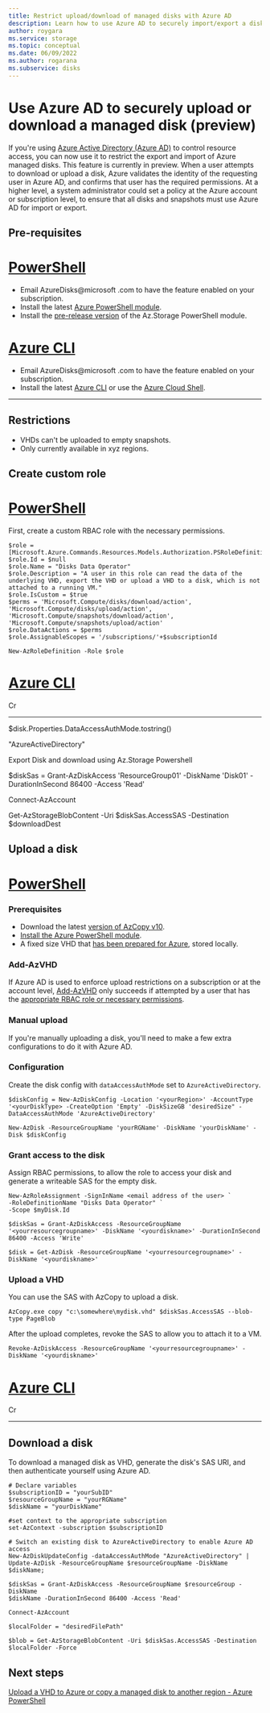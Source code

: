 ```yaml
---
title: Restrict upload/download of managed disks with Azure AD
description: Learn how to use Azure AD to securely import/export a disk.
author: roygara
ms.service: storage
ms.topic: conceptual
ms.date: 06/09/2022
ms.author: rogarana
ms.subservice: disks
---
```


# Use Azure AD to securely upload or download a managed disk (preview)

If you're using [Azure Active Directory (Azure AD)](../active-directory/fundamentals/active-directory-whatis.md) to control resource access, you can now use it to restrict the export and import of Azure managed disks. This feature is currently in preview. When a user attempts to download or upload a disk, Azure validates the identity of the requesting user in Azure AD, and confirms that user has the required permissions. At a higher level, a system administrator could set a policy at the Azure account or subscription level, to ensure that all disks and snapshots must use Azure AD for import or export.

## Pre-requisites

# [PowerShell](#tab/azure-powershell)
- Email AzureDisks@microsoft .com to have the feature enabled on your subscription.
- Install the latest [Azure PowerShell module](/powershell/azure/install-az-ps).
- Install the [pre-release version](https://aka.ms/DisksAzureADAuthSDK) of the Az.Storage PowerShell module.

# [Azure CLI](#tab/azure-cli)
- Email AzureDisks@microsoft .com to have the feature enabled on your subscription.
- Install the latest [Azure CLI](/cli/azure/install-azure-cli) or use the [Azure Cloud Shell](https://shell.azure.com/).

---

## Restrictions

- VHDs can't be uploaded to empty snapshots.
- Only currently available in xyz regions.

## Create custom role

# [PowerShell](#tab/azure-powershell)
First, create a custom RBAC role with the necessary permissions.

```azurepowershell
$role = [Microsoft.Azure.Commands.Resources.Models.Authorization.PSRoleDefinition]::new()
$role.Id = $null
$role.Name = "Disks Data Operator"
$role.Description = "A user in this role can read the data of the underlying VHD, export the VHD or upload a VHD to a disk, which is not attached to a running VM."
$role.IsCustom = $true
$perms = 'Microsoft.Compute/disks/download/action', 'Microsoft.Compute/disks/upload/action', 'Microsoft.Compute/snapshots/download/action', 'Microsoft.Compute/snapshots/upload/action'
$role.DataActions = $perms
$role.AssignableScopes = '/subscriptions/'+$subscriptionId

New-AzRoleDefinition -Role $role 
```

# [Azure CLI](#tab/azure-cli)

Cr

---

 $disk.Properties.DataAccessAuthMode.tostring()  

"AzureActiveDirectory"  

Export Disk and download using Az.Storage Powershell  

$diskSas = Grant-AzDiskAccess 'ResourceGroup01' -DiskName 'Disk01' -DurationInSecond 86400 -Access 'Read'  

Connect-AzAccount  

Get-AzStorageBlobContent -Uri $diskSas.AccessSAS -Destination $downloadDest  

## Upload a disk

# [PowerShell](#tab/azure-powershell)

### Prerequisites

- Download the latest [version of AzCopy v10](../../storage/common/storage-use-azcopy-v10.md#download-and-install-azcopy).
- [Install the Azure PowerShell module](/powershell/azure/install-Az-ps).
- A fixed size VHD that [has been prepared for Azure](prepare-for-upload-vhd-image.md), stored locally.

### Add-AzVHD

If Azure AD is used to enforce upload restrictions on a subscription or at the account level, [Add-AzVHD](/powershell/module/az.compute/add-azvhd?view=azps-7.1.0&viewFallbackFrom=azps-5.4.0&preserve-view=true) only succeeds if attempted by a user that has the [appropriate RBAC role or necessary permissions](#create-custom-role).

### Manual upload

If you're manually uploading a disk, you'll need to make a few extra configurations to do it with Azure AD.

### Configuration
Create the disk config with `dataAccessAuthMode` set to `AzureActiveDirectory`.

```azurepowershell
$diskConfig = New-AzDiskConfig -Location '<yourRegion>' -AccountType '<yourDiskType> -CreateOption 'Empty' -DiskSizeGB 'desiredSize" -DataAccessAuthMode 'AzureActiveDirectory'

New-AzDisk -ResourceGroupName 'yourRGName' -DiskName 'yourDiskName' -Disk $diskConfig
```

### Grant access to the disk
Assign RBAC permissions, to allow the role to access your disk and generate a writeable SAS for the empty disk.

```azurepowershell
New-AzRoleAssignment -SignInName <email address of the user> `
-RoleDefinitionName "Disks Data Operator" `
-Scope $myDisk.Id

$diskSas = Grant-AzDiskAccess -ResourceGroupName '<yourresourcegroupname>' -DiskName '<yourdiskname>' -DurationInSecond 86400 -Access 'Write'

$disk = Get-AzDisk -ResourceGroupName '<yourresourcegroupname>' -DiskName '<yourdiskname>'
```

### Upload a VHD

You can use the SAS with AzCopy to upload a disk.

```azcopy
AzCopy.exe copy "c:\somewhere\mydisk.vhd" $diskSas.AccessSAS --blob-type PageBlob
```

After the upload completes, revoke the SAS to allow you to attach it to a VM.

```azurepowershell
Revoke-AzDiskAccess -ResourceGroupName '<yourresourcegroupname>' -DiskName '<yourdiskname>'
```

# [Azure CLI](#tab/azure-cli)

Cr

---



## Download a disk

To download a managed disk as VHD, generate the disk's SAS URI, and then authenticate yourself using Azure AD.

```azurepowershell
# Declare variables
$subscriptionID = "yourSubID"
$resourceGroupName = "yourRGName"
$diskName = "yourDiskName"

#set context to the appropriate subscription
set-AzContext -subscription $subscriptionID

# Switch an existing disk to AzureActiveDirectory to enable Azure AD access
New-AzDiskUpdateConfig -dataAccessAuthMode "AzureActiveDirectory" | Update-AzDisk -ResourceGroupName $resourceGroupName -DiskName $diskName;
```

```azurepowershell
$diskSas = Grant-AzDiskAccess -ResourceGroupName $resourceGroup -DiskName
$diskName -DurationInSecond 86400 -Access 'Read'

Connect-AzAccount

$localFolder = "desiredFilePath"

$blob = Get-AzStorageBlobContent -Uri $diskSas.AccessSAS -Destination $localFolder -Force
```

## Next steps

[Upload a VHD to Azure or copy a managed disk to another region - Azure PowerShell](windows/disks-upload-vhd-to-managed-disk-powershell.md)